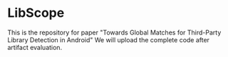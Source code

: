 # LibScope
This is the repository for paper "Towards Global Matches for Third-Party Library Detection in Android"
We will upload the complete code after artifact evaluation.
